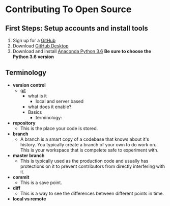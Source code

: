 # Contributing To Open Source

## First Steps: Setup accounts and install tools

1. Sign up for a [GitHub](https://github.com/join?source=header-home)
2. Download [GitHub Desktop](https://desktop.github.com/)
3. Download and install [Anaconda Python 3.6](https://www.continuum.io/downloads#windows) **Be sure to choose the Python 3.6 version**

## Terminology

- **version control**
    + [git](https://git-scm.com/book/en/v2/Getting-Started-Git-Basics)
        * what is it
            - local and server based
        * what does it enable?
        * Basics
            - terminology:
- **repository**
    + This is the place your code is stored.
- **branch**
    + A branch is a smart copy of a codebase that knows about it's history. You typically create a branch of your own to do work on. This is your workspace that is compelete safe to experiment with.
- **master branch**
    + This is typically used as the production code and usually has protections on it to prevent contributors from directly interfering with it.
- **commit**
    + This is a save point.
- **diff**
    + This is a way to see the differences between different points in time.
- **local vs remote**
